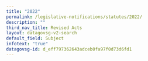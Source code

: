 ```yaml
---
title: "2022"
permalink: /legislative-notifications/statutes/2022/
description: ""
third_nav_title: Revised Acts
layout: datagovsg-v2-search
default_field: Subject
infotext: "true"
datagovsg-id: d_eff797362643adceb0fa97f0d73d6fd1
---
```

